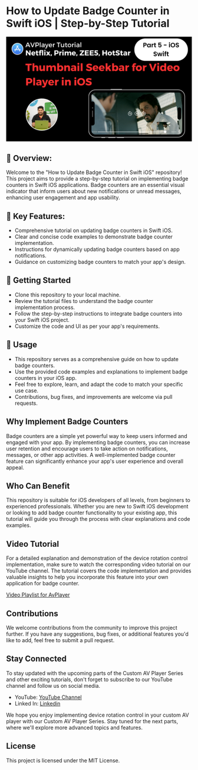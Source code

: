# How to Update Badge Counter in Swift iOS | Step-by-Step Tutorial

[![Custom AV Player](https://github.com/pushpendra996/avplayer-swift-part-4-ios/blob/main/Thumbnail%20Seekbar%20for%20Video%20Player%20in%20iOS.png?raw=true)](https://youtu.be/vzWzWLNRCXU)


## 🎥 Overview:
Welcome to the "How to Update Badge Counter in Swift iOS" repository! This project aims to provide a step-by-step tutorial on implementing badge counters in Swift iOS applications. Badge counters are an essential visual indicator that inform users about new notifications or unread messages, enhancing user engagement and app usability.

## 📝 Key Features:

* Comprehensive tutorial on updating badge counters in Swift iOS.
* Clear and concise code examples to demonstrate badge counter implementation.
* Instructions for dynamically updating badge counters based on app notifications.
* Guidance on customizing badge counters to match your app's design.

## 🚀 Getting Started
* Clone this repository to your local machine.
* Review the tutorial files to understand the badge counter implementation process.
* Follow the step-by-step instructions to integrate badge counters into your Swift iOS project.
* Customize the code and UI as per your app's requirements.


## 🚀 Usage
* This repository serves as a comprehensive guide on how to update badge counters.
* Use the provided code examples and explanations to implement badge counters in your iOS app.
* Feel free to explore, learn, and adapt the code to match your specific use case.
* Contributions, bug fixes, and improvements are welcome via pull requests.

## Why Implement Badge Counters
Badge counters are a simple yet powerful way to keep users informed and engaged with your app. By implementing badge counters, you can increase user retention and encourage users to take action on notifications, messages, or other app activities. A well-implemented badge counter feature can significantly enhance your app's user experience and overall appeal.

## Who Can Benefit

This repository is suitable for iOS developers of all levels, from beginners to experienced professionals. Whether you are new to Swift iOS development or looking to add badge counter functionality to your existing app, this tutorial will guide you through the process with clear explanations and code examples.

## Video Tutorial

For a detailed explanation and demonstration of the device rotation control implementation, make sure to watch the corresponding video tutorial on our YouTube channel. The tutorial covers the code implementation and provides valuable insights to help you incorporate this feature into your own application for badge counter.

[Video Playlist for AvPlayer](https://youtu.be/vzWzWLNRCXU)

## Contributions

We welcome contributions from the community to improve this project further. If you have any suggestions, bug fixes, or additional features you'd like to add, feel free to submit a pull request.

## Stay Connected

To stay updated with the upcoming parts of the Custom AV Player Series and other exciting tutorials, don't forget to subscribe to our YouTube channel and follow us on social media.

* YouTube: [YouTube Channel](https://www.youtube.com/PushpendraSaini)
* Linked In: [Linkedin](https://www.linkedin.com/in/pushpendra-saini/)


We hope you enjoy implementing device rotation control in your custom AV player with our Custom AV Player Series. Stay tuned for the next parts, where we'll explore more advanced topics and features.

## License

This project is licensed under the MIT License.
